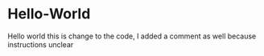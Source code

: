 # Hello-World
Hello world
this is change to the code, I added a comment as well because instructions unclear
